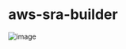 # aws-sra-builder

![image](https://github.com/user-attachments/assets/fbc9b837-f6f3-4882-a7c3-84f64c967a4d)
